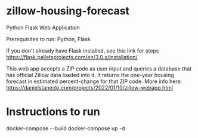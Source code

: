 # zillow-housing-forecast
Python Flask Web Application

Prerequisites to run: Python, Flask

If you don't already have Flask installed, see this link for steps https://flask.palletsprojects.com/en/3.0.x/installation/

This web app accepts a ZIP code as user input and queries a database that has official Zillow data loaded into it. It returns the one-year housing forecast in estimated percent-change for that ZIP code. 
More info here: https://danielstanecki.com/projects/2022/01/10/zillow-webapp.html

# Instructions to run

docker-compose --build
docker-compose up -d